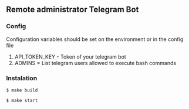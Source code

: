 ## Remote administrator Telegram Bot

### Config
Configuration variables should be set on the environment or in the config file
1. API_TOKEN_KEY - Token of your telegram bot
2. ADMINS = List telegram users allowed to execute bash commands

### Instalation

`$ make build`

`$ make start`
